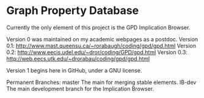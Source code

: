 # Graph Property Database

Currently the only element of this project is the GPD Implication Browser.

Version 0 was maintained on my academic webpages as a postdoc.
Version 0.1: http://www.mast.queensu.ca/~rorabaugh/coding/gpd/gpd.html
Version 0.2: http://www.eecis.udel.edu/~dror/coding/GPD/gpd.html
Version 0.3: http://web.eecs.utk.edu/~drorabau/coding/gpd/gpd.html

Version 1 begins here in GitHub, under a GNU license.

Permanent Branches:
master
  The main for merging stable elements.
IB-dev
  The main development branch for the Implication Browser.
